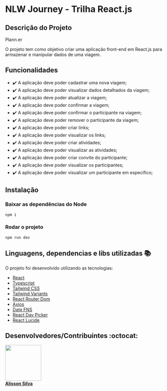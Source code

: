 # NLW Journey - Trilha React.js

## Descrição do Projeto

Plann.er

O projeto tem como objetivo criar uma aplicação front-end em React.js para armazenar e manipular dados de uma viagem.

## Funcionalidades

- :heavy_check_mark: A aplicação deve poder cadastrar uma nova viagem;
- :heavy_check_mark: A aplicação deve poder visualizar dados detalhados da viagem;
- :heavy_check_mark: A aplicação deve poder atualizar a viagem;
- :heavy_check_mark: A aplicação deve poder confirmar a viagem;
- :heavy_check_mark: A aplicação deve poder confirmar o participante na viagem;
- :heavy_check_mark: A aplicação deve poder remover o participante da viagem;
- :heavy_check_mark: A aplicação deve poder criar links;
- :heavy_check_mark: A aplicação deve poder visualizar os links;
- :heavy_check_mark: A aplicação deve poder criar atividades;
- :heavy_check_mark: A aplicação deve poder visualizar as atividades;
- :heavy_check_mark: A aplicação deve poder criar convite do participante;
- :heavy_check_mark: A aplicação deve poder visualizar os participantes;
- :heavy_check_mark: A aplicação deve poder visualizar um participante em específico;

## Instalação

### Baixar as dependências do Node

```
npm i
```

### Rodar o projeto

```
npm run dev
```

## Linguagens, dependencias e libs utilizadas :books:

O projeto foi desenvolvido utilizando as tecnologias:

- [React](https://react.dev/)
- [Typescript](https://www.typescriptlang.org)
- [Tailwind CSS](https://tailwindcss.com/)
- [Tailwind Variants](https://www.tailwind-variants.org/)
- [React Router Dom](https://reactrouter.com)
- [Axios](https://axios-http.com)
- [Date FNS](https://date-fns.org/)
- [React Day Picker](https://daypicker.dev/)
- [React Lucide](https://lucide.dev/guide/packages/lucide-react)

## Desenvolvedores/Contribuintes :octocat:

[<img src="https://avatars.githubusercontent.com/u/5165335?v=4" width=115><br><strong>Alisson Silva</strong>](https://github.com/AlissonSilva07)